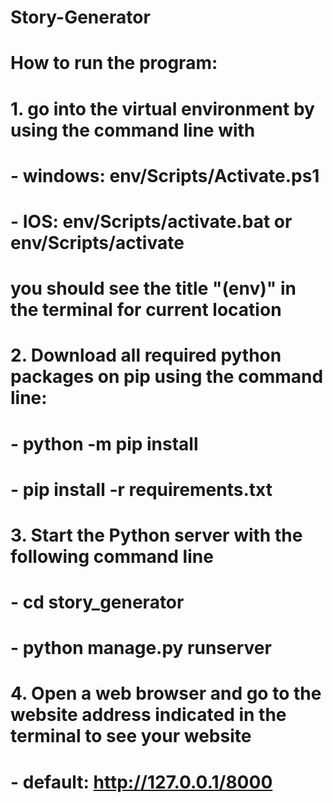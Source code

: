 # Story-Generator
# How to run the program:
# 1. go into the virtual environment by using the command line with
#    - windows: env/Scripts/Activate.ps1
#    - IOS: env/Scripts/activate.bat or env/Scripts/activate
#    you should see the title "(env)" in the terminal for current location
# 2. Download all required python packages on pip using the command line:
#    - python -m pip install
#    - pip install -r requirements.txt
# 3. Start the Python server with the following command line
#    - cd story_generator
#    - python manage.py runserver
# 4. Open a web browser and go to the website address indicated in the terminal to see your website
#    - default: http://127.0.0.1/8000